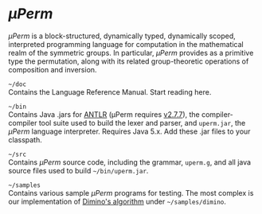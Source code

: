 <h1><i>µPerm</i></h1>
<p><i>μPerm</i> is a block-structured, dynamically typed, dynamically scoped, interpreted programming language for computation in the mathematical realm of the symmetric groups. In particular, <i>μPerm</i> provides as a primitive type the permutation, along with its related group-theoretic operations of composition and inversion.</p>

<p><code>~/doc</code><br />
Contains the Language Reference Manual. Start reading here.
</p>

<p><code>~/bin</code><br />
Contains Java .jars for <a href="http://www.antlr.org">ANTLR</a> (µPerm requires <a href="http://www.antlr2.org">v2.7.7</a>), the compiler-compiler tool suite used to build the lexer and parser, and <code>uperm.jar</code>, the <i>µPerm</i> language interpreter. Requires Java 5.x. Add these .jar files to your classpath.
</p>

<p><code>~/src</code><br />
Contains <i>µPerm</i> source code, including the grammar, <code>uperm.g</code>, and all java source files used to build <code>~/bin/uperm.jar</code>.
</p>

<p><code>~/samples</code><br />
Contains various sample <i>µPerm</i> programs for testing. The most complex is our implementation of <a href="http://link.springer.com/chapter/10.1007%2F3-540-54955-2_22">Dimino's algorithm</a> under <code>~/samples/dimino</code>.
</p>
